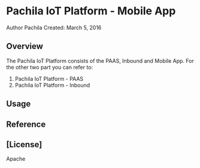 # Pachila IoT Platform - Mobile App
Author Pachila
Created: March 5, 2016
	
## Overview
The Pachila IoT Platform consists of the PAAS, Inbound and Mobile App. For the other two part you can refer to:

1. Pachila IoT Platform - PAAS
2. Pachila IoT Platform - Inbound


## Usage


## Reference


## [License]

Apache